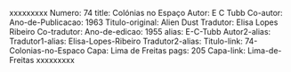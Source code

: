 xxxxxxxxx
Numero: 74
title: Colónias no Espaço
Autor: E C Tubb
Co-autor: 
Ano-de-Publicacao: 1963
Titulo-original: Alien Dust
Tradutor: Elisa Lopes Ribeiro
Co-tradutor: 
Ano-de-edicao: 1955
alias: E-C-Tubb
Autor2-alias: 
Tradutor1-alias: Elisa-Lopes-Ribeiro
Tradutor2-alias: 
Titulo-link: 74-Colonias-no-Espaco
Capa: Lima de Freitas
pags: 205
Capa-link: Lima-de-Freitas
xxxxxxxxx